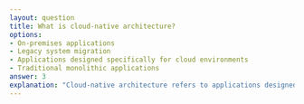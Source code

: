 ```yaml
---
layout: question
title: What is cloud-native architecture?
options:
- On-premises applications
- Legacy system migration
- Applications designed specifically for cloud environments
- Traditional monolithic applications
answer: 3
explanation: "Cloud-native architecture refers to applications designed and built specifically to leverage cloud computing frameworks and services."
---
```


